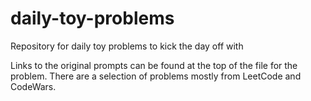 # daily-toy-problems
Repository for daily toy problems to kick the day off with

Links to the original prompts can be found at the top of the file for the problem.
There are a selection of problems mostly from LeetCode and CodeWars.
